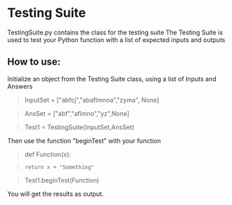 # Testing Suite

TestingSuite.py contains the class for the testing suite
The Testing Suite is used to test your Python function with a list of expected inputs and outputs

## How to use: 
Initialize an object from the Testing Suite class, using a list of Inputs and Answers
> InputSet = ["abfcj","abaflmnoa","zyma", None]

> AnsSet = ["abf","aflmno","yz",None]

> Test1 = TestingSuite(InputSet,AnsSet)

Then use the function "beginTest" with your function
> def Function(x):

>     return x + "Something"

> Test1.beginTest(Function)

You will get the results as output.
